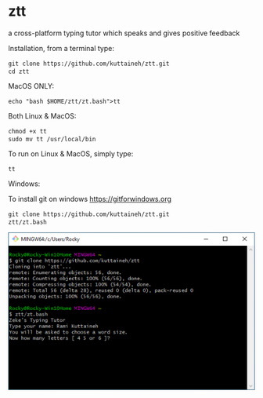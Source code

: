 # ztt
a cross-platform typing tutor which speaks and gives positive feedback

Installation, from a terminal type:
```
git clone https://github.com/kuttaineh/ztt.git
cd ztt
```
MacOS ONLY:
```
echo "bash $HOME/ztt/zt.bash">tt
```
Both Linux & MacOS:
```
chmod +x tt
sudo mv tt /usr/local/bin
```
To run on Linux & MacOS, simply type:
```
tt
```
Windows:

To install git on windows https://gitforwindows.org
```
git clone https://github.com/kuttaineh/ztt.git
ztt/zt.bash
```


![Git for Windows](gitforwindows.png)
